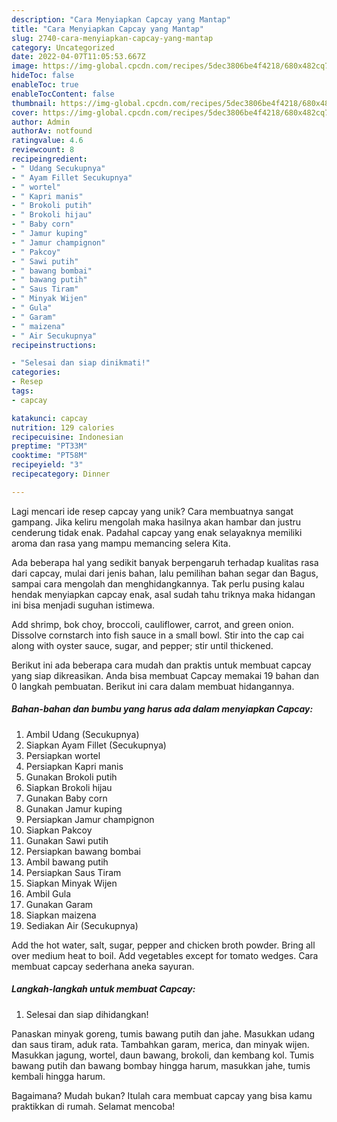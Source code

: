 ```yaml
---
description: "Cara Menyiapkan Capcay yang Mantap"
title: "Cara Menyiapkan Capcay yang Mantap"
slug: 2740-cara-menyiapkan-capcay-yang-mantap
category: Uncategorized
date: 2022-04-07T11:05:53.667Z
image: https://img-global.cpcdn.com/recipes/5dec3806be4f4218/680x482cq70/capcay-foto-resep-utama.jpg
hideToc: false
enableToc: true
enableTocContent: false
thumbnail: https://img-global.cpcdn.com/recipes/5dec3806be4f4218/680x482cq70/capcay-foto-resep-utama.jpg
cover: https://img-global.cpcdn.com/recipes/5dec3806be4f4218/680x482cq70/capcay-foto-resep-utama.jpg
author: Admin
authorAv: notfound
ratingvalue: 4.6
reviewcount: 8
recipeingredient:
- " Udang Secukupnya"
- " Ayam Fillet Secukupnya"
- " wortel"
- " Kapri manis"
- " Brokoli putih"
- " Brokoli hijau"
- " Baby corn"
- " Jamur kuping"
- " Jamur champignon"
- " Pakcoy"
- " Sawi putih"
- " bawang bombai"
- " bawang putih"
- " Saus Tiram"
- " Minyak Wijen"
- " Gula"
- " Garam"
- " maizena"
- " Air Secukupnya"
recipeinstructions:

- "Selesai dan siap dinikmati!"
categories:
- Resep
tags:
- capcay

katakunci: capcay 
nutrition: 129 calories
recipecuisine: Indonesian
preptime: "PT33M"
cooktime: "PT58M"
recipeyield: "3"
recipecategory: Dinner

---
```





Lagi mencari ide resep capcay yang unik? Cara membuatnya sangat gampang. Jika keliru mengolah maka hasilnya akan hambar dan justru cenderung tidak enak. Padahal capcay yang enak selayaknya memiliki aroma dan rasa yang mampu memancing selera Kita.





Ada beberapa hal yang sedikit banyak berpengaruh terhadap kualitas rasa dari capcay, mulai dari jenis bahan, lalu pemilihan bahan segar dan Bagus, sampai cara mengolah dan menghidangkannya. Tak perlu pusing kalau hendak menyiapkan capcay enak,      asal sudah tahu triknya maka hidangan ini bisa menjadi suguhan istimewa.














Add shrimp, bok choy, broccoli, cauliflower, carrot, and green onion. Dissolve cornstarch into fish sauce in a small bowl. Stir into the cap cai along with oyster sauce, sugar, and pepper; stir until thickened.






Berikut ini ada beberapa cara mudah dan praktis untuk membuat capcay yang siap dikreasikan. Anda bisa membuat Capcay memakai 19 bahan dan 0 langkah pembuatan. Berikut ini cara dalam membuat hidangannya.

<!--inarticleads1-->

##### Bahan-bahan dan bumbu yang harus ada dalam menyiapkan Capcay:

1. Ambil  Udang (Secukupnya)
1. Siapkan  Ayam Fillet (Secukupnya)
1. Persiapkan  wortel
1. Persiapkan  Kapri manis
1. Gunakan  Brokoli putih
1. Siapkan  Brokoli hijau
1. Gunakan  Baby corn
1. Gunakan  Jamur kuping
1. Persiapkan  Jamur champignon
1. Siapkan  Pakcoy
1. Gunakan  Sawi putih
1. Persiapkan  bawang bombai
1. Ambil  bawang putih
1. Persiapkan  Saus Tiram
1. Siapkan  Minyak Wijen
1. Ambil  Gula
1. Gunakan  Garam
1. Siapkan  maizena
1. Sediakan  Air (Secukupnya)


Add the hot water, salt, sugar, pepper and chicken broth powder. Bring all over medium heat to boil. Add vegetables except for tomato wedges. Cara membuat capcay sederhana aneka sayuran. 

<!--inarticleads2-->

##### Langkah-langkah untuk membuat Capcay:


1. Selesai dan siap dihidangkan!

Panaskan minyak goreng, tumis bawang putih dan jahe. Masukkan udang dan saus tiram, aduk rata. Tambahkan garam, merica, dan minyak wijen. Masukkan jagung, wortel, daun bawang, brokoli, dan kembang kol. Tumis bawang putih dan bawang bombay hingga harum, masukkan jahe, tumis kembali hingga harum. 

Bagaimana? Mudah bukan? Itulah cara membuat capcay yang bisa kamu praktikkan di rumah. Selamat mencoba!

